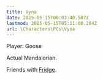```yaml
---
title: Vyna
date: 2025-05-15T00:03:40.587Z
lastmod: 2025-05-15T05:11:00.284Z
url: \Characters\PCs\Vyna
---
```

Player: Goose

Actual Mandalorian.

Friends with [Fridge](Fridge).
